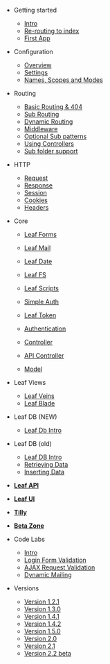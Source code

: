 * Getting started
  * [Intro](v/2.2-beta/intro/)
  * [Re-routing to index](v/2.2-beta/intro/htaccess.md)
  * [First App](v/2.2-beta/intro/first.md)

* Configuration
  * [Overview](v/2.2-beta/config/)
  * [Settings](v/2.2-beta/config/settings.md)
  * [Names, Scopes and Modes](v/2.2-beta/config/nsm.md)

* Routing
  * [Basic Routing & 404](v/2.2-beta/routing/)
  * [Sub Routing](v/2.2-beta/routing/sub-routing.md)
  * [Dynamic Routing](v/2.2-beta/routing/dynamic.md)
  * [Middleware](v/2.2-beta/routing/middleware.md)
  * [Optional Sub patterns](v/2.2-beta/routing/sub-patterns.md)
  * [Using Controllers](v/2.2-beta/routing/controller.md)
  * [Sub folder support](v/2.2-beta/routing/sub-folder.md)

* HTTP
  * [Request](v/2.2-beta/http/request.md)
  * [Response](v/2.2-beta/http/response.md)
  * [Session](v/2.2-beta/http/session.md)
  * [Cookies](v/2.2-beta/http/cookies.md)
  * [Headers](v/2.2-beta/http/headers.md)

* Core
  * [Leaf Forms](v/2.2-beta/core/forms.md)
  * [Leaf Mail](v/2.2-beta/core/mail.md)
  * [Leaf Date](v/2.2-beta/core/date.md)
  * [Leaf FS](v/2.2-beta/core/fs.md)
  * [Leaf Scripts](v/2.2-beta/core/scripts.md)
  
  * [Simple Auth](v/2.2-beta/core/auth.md)
  * [Leaf Token](v/2.2-beta/core/token.md)
  * [Authentication](v/2.2-beta/core/authentication.md)
  
  * [Controller](v/2.2-beta/core/controller.md)
  * [API Controller](v/2.2-beta/core/api-controller.md)
  * [Model](v/2.2-beta/core/model.md)

* Leaf Views
  * [Leaf Veins](v/2.2-beta/views/veins.md)
  * [Leaf Blade](v/2.2-beta/views/blade.md)

* Leaf DB (NEW)
  * [Leaf Db Intro](v/2.2-beta/db/)

* Leaf DB (old)
  * [Leaf DB Intro](v/2.2-beta/database/)
  * [Retrieving Data](v/2.2-beta/database/select)
  * [Inserting Data](v/2.2-beta/database/insert)

* [**Leaf API**](leaf-api/)

* [**Leaf UI**](ui/)

* [**Tilly**](tilly/)

* [**Beta Zone**](v/2.2-beta/beta-zone/)

* Code Labs
  * [Intro](codelabs/)
  * [Login Form Validation](codelabs/v2.x/form-validation/login/)
  * [AJAX Request Validation](codelabs/v2.x/form-validation/ajax/)
  * [Dynamic Mailing](codelabs/v2.x/mail/dynamic-mail-templating/)
  
* Versions
  * [Version 1.2.1](https://leaf-docs.netlify.app/v1.2.2-beta/index.html)
  * [Version 1.3.0](https://leaf-docs.netlify.app/v1.3.0/index.html)
  * [Version 1.4.1](https://leaf-docs.netlify.app/v1.4.1/index.html)
  * [Version 1.4.2](https://leaf-docs.netlify.app/v1.4.2/index.html)
  * [Version 1.5.0](https://leaf-docs.netlify.app/v1.5.0/index.html)
  * [Version 2.0](2.0/)
  * [Version 2.1](v/2.1/)
  * [Version 2.2 beta](v/2.2-beta/)
